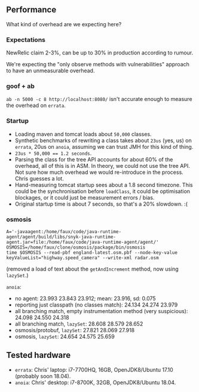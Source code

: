 ## Performance

What kind of overhead are we expecting here?


### Expectations

NewRelic claim 2-3%, can be up to 30% in production according to rumour.

We're expecting the "only observe methods with vulnerabilities" approach
to have an unmeasurable overhead.


### goof + ab

`ab -n 5000 -c 8 http://localhost:8080/` isn't accurate enough to measure the overhead on
`errata`.


### Startup

 * Loading maven and tomcat loads about `50,000` classes.
 * Synthetic benchmarks of rewriting a class takes about `23us` (yes, us)
    on `errata`, 20us on `anoia`, assuming we can trust JMH for this kind of thing.
 * `23us * 50,000 == 1.2 seconds`.
 * Parsing the class for the tree API accounts for about 60% of the overhead,
    all of this is in ASM. In theory, we could not use the tree API. Not sure
    how much overhead we would re-introduce in the process. Chris guesses a lot.
 * Hand-measuring tomcat startup sees about a 1.8 second timezone. This
    could be the synchronisation before `loadClass`, it could be optimisation
    blockages, or it could just be measurement errors / bias.
 * Original startup time is about 7 seconds, so that's a 20% slowdown. :(


### osmosis

```$bash
A='-javaagent:/home/faux/code/java-runtime-agent/agent/build/libs/snyk-java-runtime-agent.jar=file:/home/faux/code/java-runtime-agent/agent/'
OSMOSIS=/home/faux/clone/osmosis/package/bin/osmosis
time $OSMOSIS --read-pbf england-latest.osm.pbf --node-key-value keyValueList="highway.speed_camera" --write-xml radar.osm
```

(removed a load of text about the `getAndIncrement` method, now using `lazySet`.)

`anoia`:

 * no agent: 23.993 23.843 23.912; mean: 23.916, sd: 0.075
 * reporting just classpath (no classes match): 24.134 24.274 23.979
 * all branching match, empty instrumentation method (very suspicious): 24.098 24.550 24.318
 * all branching match, `lazySet`: 28.608 28.579 28.652
 * osmosis/protobuf, `lazySet`: 27.821 28.069 27.918
 * osmosis, `lazySet`: 24.654 24.575 25.659


## Tested hardware

 * `errata`: Chris' laptop: i7-7700HQ, 16GB,
     OpenJDK8/Ubuntu 17.10 (probably soon 18.04).
 * `anoia`: Chris' desktop: i7-8700K, 32GB,
     OpenJDK8/Ubuntu 18.04.
